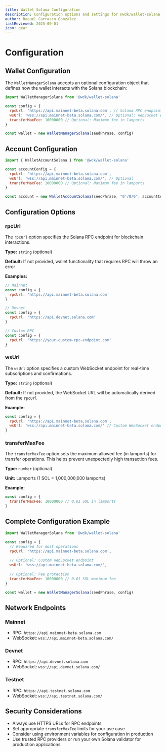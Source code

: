 ```yaml
---
title: Wallet Solana Configuration
description: Configuration options and settings for @wdk/wallet-solana
author: Raquel Carrasco Gonzalez
lastReviewed: 2025-09-01
icon: gear
---
```


# Configuration

## Wallet Configuration

The `WalletManagerSolana` accepts an optional configuration object that defines how the wallet interacts with the Solana blockchain:

```javascript
import WalletManagerSolana from '@wdk/wallet-solana'

const config = {
  rpcUrl: 'https://api.mainnet-beta.solana.com', // Solana RPC endpoint
  wsUrl: 'wss://api.mainnet-beta.solana.com/', // Optional: WebSocket endpoint
  transferMaxFee: 10000000 // Optional: Maximum fee in lamports
}

const wallet = new WalletManagerSolana(seedPhrase, config)
```

## Account Configuration

```javascript
import { WalletAccountSolana } from '@wdk/wallet-solana'

const accountConfig = {
  rpcUrl: 'https://api.mainnet-beta.solana.com',
  wsUrl: 'wss://api.mainnet-beta.solana.com/', // Optional
  transferMaxFee: 10000000 // Optional: Maximum fee in lamports
}

const account = new WalletAccountSolana(seedPhrase, "0'/0/0", accountConfig)
```

## Configuration Options

### rpcUrl

The `rpcUrl` option specifies the Solana RPC endpoint for blockchain interactions.

**Type:** `string` (optional)

**Default:** If not provided, wallet functionality that requires RPC will throw an error

**Examples:**
```javascript
// Mainnet
const config = {
  rpcUrl: 'https://api.mainnet-beta.solana.com'
}

// Devnet
const config = {
  rpcUrl: 'https://api.devnet.solana.com'
}

// Custom RPC
const config = {
  rpcUrl: 'https://your-custom-rpc-endpoint.com'
}
```

### wsUrl

The `wsUrl` option specifies a custom WebSocket endpoint for real-time subscriptions and confirmations.

**Type:** `string` (optional)

**Default:** If not provided, the WebSocket URL will be automatically derived from the `rpcUrl`

**Example:**
```javascript
const config = {
  rpcUrl: 'https://api.mainnet-beta.solana.com',
  wsUrl: 'wss://api.mainnet-beta.solana.com/' // Custom WebSocket endpoint
}
```

### transferMaxFee

The `transferMaxFee` option sets the maximum allowed fee (in lamports) for transfer operations. This helps prevent unexpectedly high transaction fees.

**Type:** `number` (optional)

**Unit:** Lamports (1 SOL = 1,000,000,000 lamports)

**Example:**
```javascript
const config = {
  transferMaxFee: 10000000 // 0.01 SOL in lamports
}
```

## Complete Configuration Example

```javascript
import WalletManagerSolana from '@wdk/wallet-solana'

const config = {
  // Required for most operations
  rpcUrl: 'https://api.mainnet-beta.solana.com',
  
  // Optional: Custom WebSocket endpoint
  wsUrl: 'wss://api.mainnet-beta.solana.com/',
  
  // Optional: Fee protection
  transferMaxFee: 10000000 // 0.01 SOL maximum fee
}

const wallet = new WalletManagerSolana(seedPhrase, config)
```

## Network Endpoints

### Mainnet
- RPC: `https://api.mainnet-beta.solana.com`
- WebSocket: `wss://api.mainnet-beta.solana.com/`

### Devnet
- RPC: `https://api.devnet.solana.com`
- WebSocket: `wss://api.devnet.solana.com/`

### Testnet
- RPC: `https://api.testnet.solana.com`
- WebSocket: `wss://api.testnet.solana.com/`

## Security Considerations

- Always use HTTPS URLs for RPC endpoints
- Set appropriate `transferMaxFee` limits for your use case
- Consider using environment variables for configuration in production
- Use trusted RPC providers or run your own Solana validator for production applications